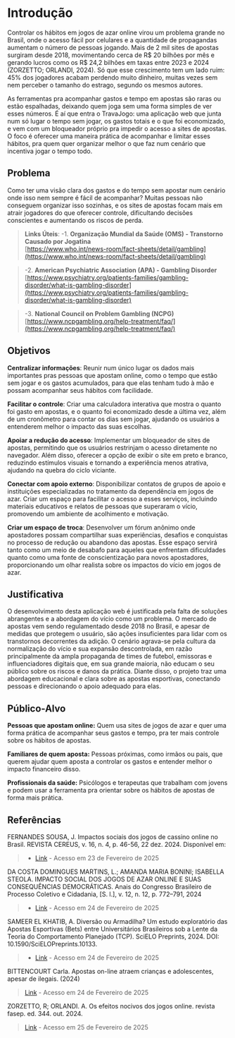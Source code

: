 # Introdução

Controlar os hábitos em jogos de azar online virou um problema grande no Brasil, onde o acesso fácil por celulares e a quantidade de propagandas aumentam o número de pessoas jogando. Mais de 2 mil sites de apostas surgiram desde 2018, movimentando cerca de R$ 20 bilhões por mês e gerando lucros como os R$ 24,2 bilhões em taxas entre 2023 e 2024 (ZORZETTO; ORLANDI, 2024). Só que esse crescimento tem um lado ruim: 45% dos jogadores acabam perdendo muito dinheiro, muitas vezes sem nem perceber o tamanho do estrago, segundo os mesmos autores. 

As ferramentas pra acompanhar gastos e tempo em apostas são raras ou estão espalhadas, deixando quem joga sem uma forma simples de ver esses números. É aí que entra o TravaJogo: uma aplicação web que junta num só lugar o tempo sem jogar, os gastos totais e o que foi economizado, e vem com um bloqueador próprio pra impedir o acesso a sites de apostas. O foco é oferecer uma maneira prática de acompanhar e limitar esses hábitos, pra quem quer organizar melhor o que faz num cenário que incentiva jogar o tempo todo. 


## Problema

Como ter uma visão clara dos gastos e do tempo sem apostar num cenário onde isso nem sempre é fácil de acompanhar? Muitas pessoas não conseguem organizar isso sozinhas, e os sites de apostas focam mais em atrair jogadores 
do que oferecer controle, dificultando decisões conscientes e aumentando os riscos de perda.

> **Links Úteis**:
> -1. **Organização Mundial da Saúde (OMS) - Transtorno Causado por Jogatina**  
   [https://www.who.int/news-room/fact-sheets/detail/gambling](https://www.who.int/news-room/fact-sheets/detail/gambling)

> -2. **American Psychiatric Association (APA) - Gambling Disorder**  
   [https://www.psychiatry.org/patients-families/gambling-disorder/what-is-gambling-disorder](https://www.psychiatry.org/patients-families/gambling-disorder/what-is-gambling-disorder)

> -3. **National Council on Problem Gambling (NCPG)**  
   [https://www.ncpgambling.org/help-treatment/faq/](https://www.ncpgambling.org/help-treatment/faq/)

## Objetivos

**Centralizar informações**: Reunir num único lugar os dados mais importantes pras pessoas que apostam online, como o tempo que estão sem jogar e os gastos acumulados, para que elas tenham tudo à mão e possam acompanhar seus hábitos com facilidade.

**Facilitar o controle**: Criar uma calculadora interativa que mostra o quanto foi gasto em apostas, e o quanto foi economizado desde a última vez, além de um cronômetro para contar os dias sem jogar, ajudando os usuários a entenderem melhor o impacto das suas escolhas.

**Apoiar a redução do acesso**: Implementar um bloqueador de sites de apostas, permitindo que os usuários restrinjam o acesso diretamente no navegador. Além disso, oferecer a opção de exibir o site em preto e branco, reduzindo estímulos visuais e tornando a experiência menos atrativa, ajudando na quebra do ciclo viciante.

**Conectar com apoio externo**: Disponibilizar contatos de grupos de apoio e instituições especializadas no tratamento da dependência em jogos de azar. Criar um espaço para facilitar o acesso a esses serviços, incluindo materiais educativos e relatos de pessoas que superaram o vício, promovendo um ambiente de acolhimento e motivação.

**Criar um espaço de troca**: Desenvolver um fórum anônimo onde apostadores possam compartilhar suas experiências, desafios e conquistas no processo de redução ou abandono das apostas. Esse espaço servirá tanto como um meio de desabafo para aqueles que enfrentam dificuldades quanto como uma fonte de conscientização para novos apostadores, proporcionando um olhar realista sobre os impactos do vício em jogos de azar.

## Justificativa

O desenvolvimento desta aplicação web é justificada pela falta de soluções abrangentes e a abordagem do vício como um problema. O mercado de apostas vem sendo regulamentado desde 2018 no Brasil, e apesar de medidas que protegem o usuário, são ações insuficientes para lidar com os transtornos decorrentes da adição.
O cenário agrava-se pela cultura da normalização do vício e sua expansão descontrolada, em razão principalmente da ampla propaganda de times de futebol, emissoras e influenciadores digitais que, em sua grande maioria, não educam o seu público sobre os riscos e danos da prática. Diante disso, o projeto traz uma abordagem educacional e clara sobre as apostas esportivas, conectando pessoas e direcionando o apoio adequado para elas.

## Público-Alvo

**Pessoas que apostam online:** Quem usa sites de jogos de azar e quer uma forma prática de acompanhar seus gastos e tempo, pra ter mais controle sobre os hábitos de apostas.

**Familiares de quem aposta:** Pessoas próximas, como irmãos ou pais, que querem ajudar quem aposta a controlar os gastos e entender melhor o impacto financeiro disso.

**Profissionais da saúde:** Psicólogos e terapeutas que trabalham com jovens e podem usar a ferramenta pra orientar sobre os hábitos de apostas de forma mais prática.

## Referências

FERNANDES SOUSA, J. Impactos sociais dos jogos de cassino online no Brasil. REVISTA CEREUS, v. 16, n. 4, p. 46-56, 22 dez. 2024. Disponível em: 

> - [Link](https://www.ojs.unirg.edu.br/index.php/1/article/view/5437)  - Acesso em 23 de Fevereiro de 2025
 
 DA COSTA DOMINGUES MARTINS, L.; AMANDA MARIA BONINI; ISABELLA STEOLA. IMPACTO SOCIAL DOS JOGOS DE AZAR ONLINE E SUAS CONSEQUÊNCIAS DEMOCRÁTICAS. Anais do Congresso Brasileiro de Processo Coletivo e Cidadania, [S. l.], v. 12, n. 12, p. 772–791, 2024
> - [Link](https://revistas.unaerp.br/cbpcc/article/view/3487) - Acesso em 24 de Fevereiro de 2025  

SAMEER EL KHATIB, A. Diversão ou Armadilha? Um estudo exploratório das Apostas Esportivas (Bets) entre Universitários Brasileiros sob a Lente da Teoria do Comportamento Planejado (TCP). SciELO Preprints, 2024. DOI: 10.1590/SciELOPreprints.10133. 
> - [Link](https://preprints.scielo.org/index.php/scielo/preprint/view/10133) - Acesso em 24 de Fevereiro de 2025

BITTENCOURT Carla. Apostas on-line atraem crianças e adolescentes, apesar de ilegais. (2024) 
> [Link](https://lunetas.com.br/apostas-on-line-atraem-criancas-e-adolescentes-apesar-de-ilegais/#:~:text=Portanto%2C%20a%20probabilidade%20do%20desenvolvimento,casos%20de%20depress%C3%A3o%20e%20suic%C3%ADdio) - Acesso em 24 de Fevereiro de 2025 

ZORZETTO, R; ORLANDI. A. Os efeitos nocivos dos jogos online. revista fasep. ed. 344. out. 2024. 
> [Link](https://revistapesquisa.fapesp.br/wp-content/uploads/2024/09/012-021_capa-jogos_344.pdf) - Acesso em 25 de Fevereiro de 2025
